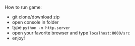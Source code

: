 How to run game:
- git clone/download zip
- open console in folder
- type `python -m http.server`
- open your favorite browser and type `localhost:8000/src`
- enjoy!
